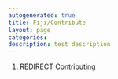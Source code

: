 ```yaml
---
autogenerated: true
title: Fiji/Contribute
layout: page
categories: 
description: test description
---
```


1.  REDIRECT [Contributing](Contributing)
